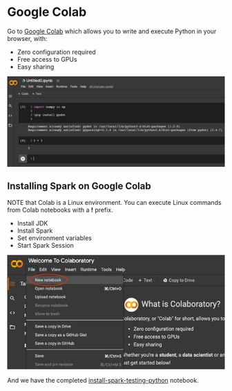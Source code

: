 # Google Colab

Go to [Google Colab](https://colab.research.google.com/) which allows you to write and execute Python in your browser, with:
- Zero configuration required
- Free access to GPUs
- Easy sharing

![Colab demo](images/colab-demo.png)

## Installing Spark on Google Colab

NOTE that Colab is a Linux environment. You can execute Linux commands from Colab notebooks with a **!** prefix.

- Install JDK
- Install Spark
- Set environment variables
- Start Spark Session

![Creating new notebook](images/creating-new-notebook.png)

And we have the completed [install-spark-testing-python](../src/main/python/install-spark-testing-pyspark.ipynb) notebook.